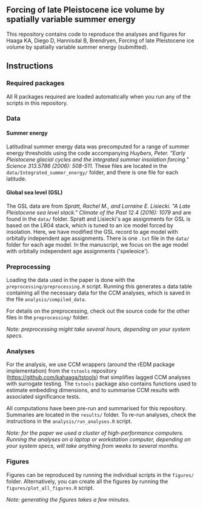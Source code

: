 ## Forcing of late Pleistocene ice volume by spatially variable summer energy
This repository contains code to reproduce the analyses and figures for Haaga KA, Diego D, Hannisdal B, Brendryen, Forcing of late Pleistocene ice volume by spatially variable summer energy (submitted).

## Instructions 

### Required packages
All R packages required are loaded automatically when you run any of the scripts in this repository. 

### Data
#### Summer energy
Latitudinal summer energy data was precomputed for a range of summer energy thresholds using the code accompanying *Huybers, Peter. "Early Pleistocene glacial cycles and the integrated summer insolation forcing." Science 313.5786 (2006): 508-511*. These files are located in the `data/Integrated_summer_energy/` folder, and there is one file for each latitude. 

#### Global sea level (GSL)
The GSL data are from *Spratt, Rachel M., and Lorraine E. Lisiecki. "A Late Pleistocene sea level stack." Climate of the Past 12.4 (2016): 1079* and are found in the `data/` folder. Spratt and Lisiecki's age assignments for GSL is based on the LR04 stack, which is tuned to an ice model forced by insolation. Here, we have modified the GSL record to age model with orbitally independent age assignments. There is one `.txt` file in the `data/` folder for each age model. In the manuscript, we focus on the age model with orbitally independent age assignments ('speleoice'). 

### Preprocessing
Loading the data used in the paper is done with the `preprocessing/preprocessing.R` script. Running this generates a data table containing all the necessary data for the CCM analyses, which is saved in the file `analysis/compiled_data`.

For details on the preprocessing, check out the source code for the other files in the `preprocessing/` folder. 

*Note: preprocessing might take several hours, depending on your system specs*.

### Analyses
For the analysis, we use CCM wrappers (around the rEDM package implementation) from the `tstools` repository (https://github.com/kahaaga/tstools) that simplifies lagged CCM analyses with surrogate testing. The `tstools` package also contains functions used to estimate embedding dimensions, and to summarise CCM results with associated significance tests.

All computations have been pre-run and summarised for this repository. Summaries are located in the `results/` folder. To re-run analyses, check the instructions in the `analysis/run_analyses.R` script. 

*Note: for the paper we used a cluster of high-performance computers. Running the analyses on a laptop or workstation computer, depending on your system specs, will take anything from weeks to several months.*

### Figures
Figures can be reproduced by running the individual scripts in the `figures/` folder. Alternatively, you can create all the figures by running the `figures/plot_all_figures.R` script. 

*Note: generating the figures takes a few minutes.*
